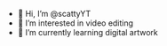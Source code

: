 - 👋 Hi, I’m @scattyYT
- 👀 I’m interested in video editing
- 🌱 I’m currently learning digital artwork 

<!---
scattyYT/scattyYT is a ✨ special ✨ repository because its `README.md` (this file) appears on your GitHub profile.
You can click the Preview link to take a look at your changes.
--->
